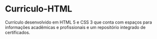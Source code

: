 # Curriculo-HTML
Currículo desenvolvido em HTML 5 e CSS 3 que conta com espaços para informações acadêmicas e profissionais e um repositório integrado de certificados.
